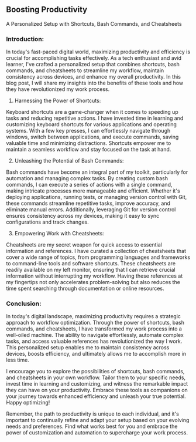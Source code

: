 ## Boosting Productivity

A Personalized Setup with Shortcuts, Bash Commands, and Cheatsheets

### Introduction:

In today's fast-paced digital world, maximizing productivity and efficiency is crucial for accomplishing tasks effectively. As a tech enthusiast and avid learner, I've crafted a personalized setup that combines shortcuts, bash commands, and cheatsheets to streamline my workflow, maintain consistency across devices, and enhance my overall productivity. In this blog post, I will share my insights into the benefits of these tools and how they have revolutionized my work process.

1. Harnessing the Power of Shortcuts:

Keyboard shortcuts are a game-changer when it comes to speeding up tasks and reducing repetitive actions. I have invested time in learning and customizing keyboard shortcuts for various applications and operating systems. With a few key presses, I can effortlessly navigate through windows, switch between applications, and execute commands, saving valuable time and minimizing distractions. Shortcuts empower me to maintain a seamless workflow and stay focused on the task at hand.

2. Unleashing the Potential of Bash Commands:

Bash commands have become an integral part of my toolkit, particularly for automation and managing complex tasks. By creating custom bash commands, I can execute a series of actions with a single command, making intricate processes more manageable and efficient. Whether it's deploying applications, running tests, or managing version control with Git, these commands streamline repetitive tasks, improve accuracy, and eliminate manual errors. Additionally, leveraging Git for version control ensures consistency across my devices, making it easy to sync configurations and track changes.

3. Empowering Work with Cheatsheets:

Cheatsheets are my secret weapon for quick access to essential information and references. I have curated a collection of cheatsheets that cover a wide range of topics, from programming languages and frameworks to command-line tools and software shortcuts. These cheatsheets are readily available on my left monitor, ensuring that I can retrieve crucial information without interrupting my workflow. Having these references at my fingertips not only accelerates problem-solving but also reduces the time spent searching through documentation or online resources.

### Conclusion:

In today's digital landscape, maximizing productivity requires a strategic approach to workflow optimization. Through the power of shortcuts, bash commands, and cheatsheets, I have transformed my work process into a well-oiled machine. The ability to navigate effortlessly, automate complex tasks, and access valuable references has revolutionized the way I work. This personalized setup enables me to maintain consistency across devices, boosts efficiency, and ultimately allows me to accomplish more in less time.

I encourage you to explore the possibilities of shortcuts, bash commands, and cheatsheets in your own workflow. Tailor them to your specific needs, invest time in learning and customizing, and witness the remarkable impact they can have on your productivity. Embrace these tools as companions on your journey towards enhanced efficiency and unleash your true potential. Happy optimizing!

Remember, the path to productivity is unique to each individual, and it's important to continually refine and adapt your setup based on your evolving needs and preferences. Find what works best for you and embrace the power of customization and automation to supercharge your work process.
